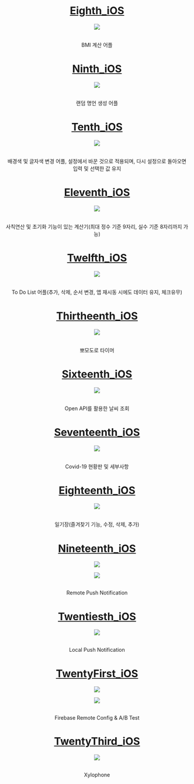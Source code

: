 # <div align="center">[Eighth_iOS](https://github.com/munsangu/SWIFT_Prac/tree/main/MyEighthiOS/MyEighthiOS)</div>
<p align="center"><img src="https://user-images.githubusercontent.com/51852940/206391037-8422c122-4006-49a4-8260-e7bb43a8e1f2.gif"></p>
<br>
<div align="center">
BMI 계산 어플
</div>

# <div align="center">[Ninth_iOS](https://github.com/munsangu/SWIFT_Prac/tree/main/MyNinthiOS)</div>
<p align="center"><img src="https://user-images.githubusercontent.com/51852940/207037620-2a73e961-bdd2-4b5a-8944-7cecc7be3456.gif"></p>
<br>
<div align="center">
랜덤 명언 생성 어플
</div>

# <div align="center">[Tenth_iOS](https://github.com/munsangu/SWIFT_Prac/tree/main/MyTenthiOS)</div>
<p align="center"><img src="https://user-images.githubusercontent.com/51852940/207298032-e86d77cc-ce6a-4e32-b83c-9f3f33892a42.gif"></p>
<br>
<div align="center">
배경색 및 글자색 변경 어플, 설정에서 바꾼 것으로 적용되며, 다시 설정으로 돌아오면 입력 및 선택한 값 유지
</div>

# <div align="center">[Eleventh_iOS](https://github.com/munsangu/SWIFT_Prac/tree/main/MyEleventhiOS)</div>
<p align="center"><img src="https://user-images.githubusercontent.com/51852940/207345625-28f8c711-c1dc-41bf-9d4d-e06896a6b7e9.gif"></p>
<br>
<div align="center">
사칙연산 및 초기화 기능이 있는 계산기(최대 정수 기준 9자리, 실수 기준 8자리까지 가능)
</div>

# <div align="center">[Twelfth_iOS](https://github.com/munsangu/SWIFT_Prac/tree/main/MyTwelfthiOS)</div>
<p align="center"><img src="https://user-images.githubusercontent.com/51852940/207564126-40cea8bd-4721-4d23-8b3d-21d899a6dd3d.gif"></p>
<br>
<div align="center">
To Do List 어플(추가, 삭제, 순서 변경, 앱 재시동 시에도 데이터 유지, 체크유무)
</div>

# <div align="center">[Thirtheenth_iOS](https://github.com/munsangu/SWIFT_Prac/tree/main/MyThirtheenthiOS)</div>
<p align="center"><img src="https://user-images.githubusercontent.com/51852940/207803296-78820809-c24d-47d6-8d9c-d8abfdd39c02.gif"></p>
<br>
<div align="center">
뽀모도로 타이머
</div>

# <div align="center">[Sixteenth_iOS](https://github.com/munsangu/SWIFT_Prac/tree/main/MySixteenthiOS)</div>
<p align="center"><img src="https://user-images.githubusercontent.com/51852940/208115071-e241d486-10b7-4d61-8198-aa91c62b2c00.gif"></p>
<br>
<div align="center">
Open API를 활용한 날씨 조회
</div>

# <div align="center">[Seventeenth_iOS](https://github.com/munsangu/SWIFT_Prac/tree/main/MySeventeenthiOS)</div>
<p align="center"><img src="https://user-images.githubusercontent.com/51852940/208240433-7bc6de64-b383-4c4f-91ef-2cec4474a07e.gif"></p>
<br>
<div align="center">
Covid-19 현황판 및 세부사항
</div>

# <div align="center">[Eighteenth_iOS](https://github.com/munsangu/SWIFT_Prac/tree/main/MyEighteenthiOS)</div>
<p align="center"><img src="https://user-images.githubusercontent.com/51852940/208300583-efaa9c9c-3b4a-499b-a824-14088452c767.gif"></p>
<br>
<div align="center">
일기장(즐겨찾기 기능, 수정, 삭제, 추가)
</div>

# <div align="center">[Nineteenth_iOS](https://github.com/munsangu/SWIFT_Prac/tree/main/MyNineteenthiOS)</div>
<p align="center"><img src="https://user-images.githubusercontent.com/51852940/208329747-2dd7667c-a946-496e-831e-ce9eac55bc09.png"></p>
<p align="center"><img src="https://user-images.githubusercontent.com/51852940/208329824-b92afc82-daf1-42b5-87b8-f100807be6a8.png"></p>
<br>
<div align="center">
Remote Push Notification
</div>

# <div align="center">[Twentiesth_iOS](https://github.com/munsangu/SWIFT_Prac/tree/main/MyTwentiethiOS)</div>
<p align="center"><img src="https://user-images.githubusercontent.com/51852940/208368326-b098f9b7-c83e-4e34-ba28-4938ef106638.gif"></p>
<br>
<div align="center">
Local Push Notification
</div>

# <div align="center">[TwentyFirst_iOS](https://github.com/munsangu/SWIFT_Prac/tree/main/MyTwentyFirstiOS)</div>
<p align="center"><img src="https://user-images.githubusercontent.com/51852940/208615290-5bdab147-d1cc-422d-acfc-f483b9c27891.png"></p>
<p align="center"><img src="https://user-images.githubusercontent.com/51852940/208615306-a637751b-efd5-47bb-b7c7-e8d740c6b6d9.png"></p>
<br>
<div align="center">
Firebase Remote Config & A/B Test
</div>

# <div align="center">[TwentyThird_iOS](https://github.com/munsangu/SWIFT_Prac/tree/main/MyTwentyThirdiOS)</div>
<p align="center"><img src="https://user-images.githubusercontent.com/51852940/209349408-5971aed2-3bbe-46e2-9209-d734458bd119.gif"></p>
<br>
<div align="center">
Xylophone
</div>

